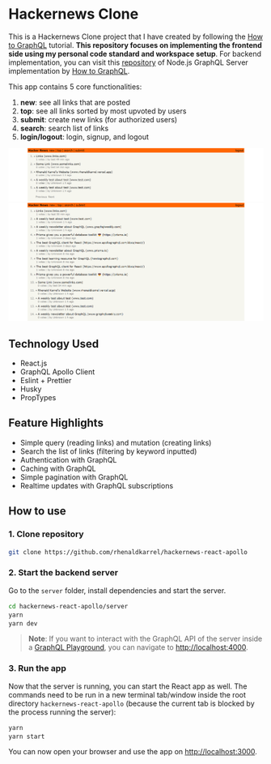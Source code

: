 # Hackernews Clone

This is a Hackernews Clone project that I have created by following the [How to GraphQL](https://github.com/howtographql) tutorial. **This repository focuses on implementing the frontend side using my personal code standard and workspace setup**. For backend implementation, you can visit this [repository](https://github.com/howtographql/graphql-js) of Node.js GraphQL Server implementation by [How to GraphQL](https://github.com/howtographql).

This app contains 5 core functionalities:

1. **new**: see all links that are posted
2. **top**: see all links sorted by most upvoted by users
3. **submit**: create new links (for authorized users)
4. **search**: search list of links
5. **login/logout**: login, signup, and logout

![Page home of the app](./docs/img/page-new.png)
![Page top of the app](./docs/img/page-top.png)

## Technology Used

- React.js
- GraphQL Apollo Client
- Eslint + Prettier
- Husky
- PropTypes

## Feature Highlights

- Simple query (reading links) and mutation (creating links)
- Search the list of links (filtering by keyword inputted)
- Authentication with GraphQL
- Caching with GraphQL
- Simple pagination with GraphQL
- Realtime updates with GraphQL subscriptions

## How to use

### 1. Clone repository

```sh
git clone https://github.com/rhenaldkarrel/hackernews-react-apollo
```

### 2. Start the backend server

Go to the `server` folder, install dependencies and start the server.

```sh
cd hackernews-react-apollo/server
yarn
yarn dev
```

> **Note**: If you want to interact with the GraphQL API of the server inside a [GraphQL Playground](https://github.com/prisma/graphql-playground), you can navigate to [http://localhost:4000](http://localhost:4000).

### 3. Run the app

Now that the server is running, you can start the React app as well. The commands need to be run in a new terminal tab/window inside the root directory `hackernews-react-apollo` (because the current tab is blocked by the process running the server):

```sh
yarn
yarn start
```

You can now open your browser and use the app on [http://localhost:3000](http://localhost:3000).
